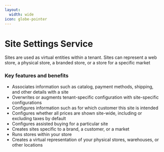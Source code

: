 ```yaml
---
layout:
  width: wide
icon: globe-pointer
---
```


# Site Settings Service

Sites are used as virtual entities within a tenant. Sites can represent a web store, a physical store, a branded store, or a store for a specific market

### Key features and benefits

* Associates information such as catalog, payment methods, shipping, and other details with a site
* Overwrites or augments tenant-specific configuration with site-specific configurations
* Configures information such as for which customer this site is intended
* Configures whether all prices are shown site-wide, including or excluding taxes by default
* Configures assisted buying for a particular site
* Creates sites specific to a brand, a customer, or a market
* Runs stores within your store
* Creates a virtual representation of your physical stores, warehouses, or other locations
